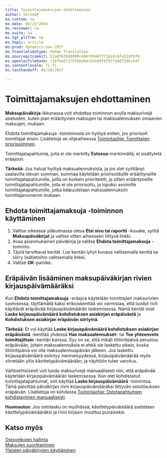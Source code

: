 ```yaml
---
title: Toimittajamaksujen ehdottaminen
author: SorenGP
ms.custom: na
ms.date: 09/22/2016
ms.reviewer: na
ms.suite: na
ms.tgt_pltfrm: na
ms.topic: article
ms-prod: dynamics-nav-2017
ms.translationtype: Human Translation
ms.sourcegitcommit: 51adfb3588099c496f0946ff71da5c6fe518f070
ms.openlocfilehash: 11bfba9f279f6bd84c5d169f6f97fd48759bc6df
ms.contentlocale: fi-fi
ms.lasthandoff: 06/26/2017

---
```


# <a name="how-to-suggest-vendor-payments"></a>Toimittajamaksujen ehdottaminen
**Maksupäiväkirja**-ikkunassa voit ehdottaa toiminnon avulla maksurivejä asetusten, kuten pian erääntyvien maksujen tai maksualennuksen omaavien maksujen, mukaan.

Ehdota toimittajamaksuja -toiminnosta on hyötyä eniten, jos priorisoit toimittajat ensin. Lisätietoja on ohjeaiheessa [Toimintaohje: Toimittajien priorisoiminen](purchasing-how-prioritize-vendors.md).

Toimittajatapahtumia, joita ei ole merkitty **Estossa**-merkinnällä, ei sisällytetä eräajoon.  

**Tärkeää**: Jos haluat hyötyä maksualennuksista, ja jos olet syöttänyt saatavilla olevan summan, summaa käytetään priorisoiduille erääntyneille toimittajatapahtumille, joilla on korkein prioriteetti, ja sitten erääntyneille toimittajatapahtumille, joita ei ole priorisoitu, ja lopuksi avoimille toimittajatapahtumille, jotka kelpuutetaan maksualennuksiin toimittajanumeron mukaan.

## <a name="to-use-the-suggest-vendor-payments-function"></a>Ehdota toimittajamaksuja -toiminnon käyttäminen
1. Valitse oikeassa yläkulmassa oleva **Etsi sivu tai raportti** -kuvake, syötä **Maksupäiväkirjat** ja valitse sitten aiheeseen liittyvä linkki.
2. Avaa asianmukainen päiväkirja ja valitse **Ehdota toimittajamaksuja** -toiminto.
3. Täytä tarvittavat kentät. Lue kentän lyhyt kuvaus valitsemalla kenttä tai siirry lisätietoihin valitsemalla linkki.
4. Valitse **OK**-painike.

## <a name="to-insert-the-due-date-as-posting-date-on-payment-journal-lines"></a>Eräpäivän lisääminen maksupäiväkirjan rivien kirjauspäivämääräksi
Kun **Ehdota toimittajamaksuja** -eräajoa käytetään toimittajien maksurivien luomisessa, täyttämällä kaksi erikoiskenttää voi varmistaa, että luodut rivit käyttävät eräpäivää kirjauspäivämäärän laskemisessa. Nämä kentät ovat **Laske kirjauspäivämäärä kohdistuksen asiakirjan eräpäivästä** ja **Kohdistuksen asiakirjan eräpäivän siirtymä**.

**Tärkeää**: Et voi käyttää **Laske kirjauspäivämäärä kohdistuksen asiakirjan eräpäivästä** -kenttää yhdessä **Hae maksualennukset**- tai **Tee yhteenveto toimittajittain** -kentän kanssa. Syy on se, että mikäli tiliöintipäivä perustuu eräpäivään, joitain maksualennuksia ei ehkä ole laskettu oikein, koska tiliöintipäivä voi olla maksualennuspäivän jälkeen.
Jos laskettu kirjauspäivämäärä esiintyy menneisyydessä, kirjauspäivämäärää myös siirretään ylös käsittelypäivämäärään, ja näyttöön tulee varoitus.

Vaihtoehtoisesti voit luoda maksurivejä manuaalisesti niin, että eräpäivää käytetään kirjauspäivämäärän laskemisessa. Kun olet kohdistanut toimittajatapahtumat, voit käyttää **Laske kirjauspäivämäärä** -toimintoa. Tämä päivittää päiväkirjan rivin kirjauspäivämääräksi liittyvän ostotilauksen eräpäivän. Lisätietoja on kohdassa [Toimintaohje: Ostotapahtumien kohdistaminen manuaalisesti](payables-how-apply-purchase-transactions-manually.md).  

**Huomautus**: Jos ostolasku on myöhässä, käsittelypäivämäärä asetetaan käsittelypäivämääräksi ja rivin kirjasin muuttuu punaiseksi.

## <a name="see-also"></a>Katso myös
[Ostovelkojen hallinta](payables-manage-payables.md)  
[Maksujen suorittaminen](payables-make-payments.md)  
[Yleisten päiväkirjojen käyttäminen](ui-work-general-journals.md)

